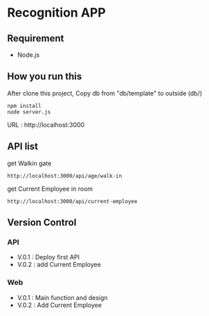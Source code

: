 # Recognition APP

## Requirement

- Node.js

## How you run this

After clone this project, Copy db from "db/template" to outside (db/)
  
    npm install
    node server.js

URL : http://localhost:3000

## API list

get Walkin gate

    http://localhost:3000/api/age/walk-in

get Current Employee in room

    http://localhost:3000/api/current-employee


## Version Control

### API

- V.0.1 : Deploy first API
- V.0.2 : add Current Employee

### Web

- V.0.1 : Main function and design
- V.0.2 : Add Current Employee